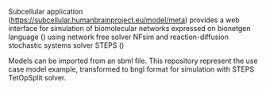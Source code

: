 
Subcellular application (https://subcellular.humanbrainproject.eu/model/meta) provides a web interface for simulation of biomolecular networks expressed on bionetgen language () using network free solver NFsim and reaction-diffusion stochastic systems solver STEPS ()

Models can be imported from an sbml file. This repository represent the use case model example, transformed to bngl format for simulation with STEPS TetOpSplit solver.

